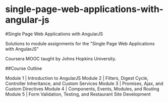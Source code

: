 # single-page-web-applications-with-angular-js

#Single Page Web Applications with AngularJS  

Solutions to module assignments for the "Single Page Web Applications with AngularJS" 

Coursera MOOC taught by Johns Hopkins University.  

##Course Outline  

Module 1 | Introduction to AngularJS 
Module 2 | Filters, Digest Cycle, Controller Inheritance, and Custom Services 
Module 3 | Promises, Ajax, and Custom Directives 
Module 4 | Components, Events, Modules, and Routing 
Module 5 | Form Validation, Testing, and Restaurant Site Development
